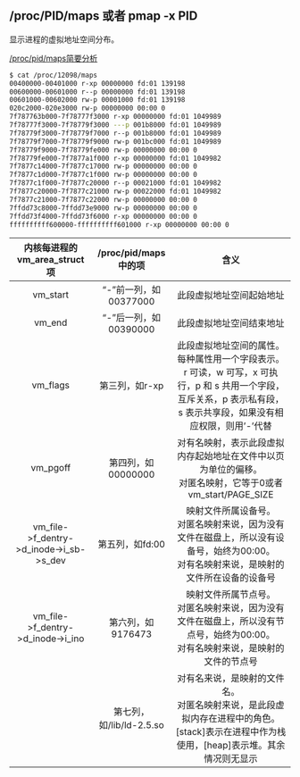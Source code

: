## /proc/PID/maps 或者 pmap -x PID

显示进程的虚拟地址空间分布。


[/proc/pid/maps简要分析](https://www.cnblogs.com/arnoldlu/p/10272466.html)

```bash
$ cat /proc/12098/maps
00400000-00401000 r-xp 00000000 fd:01 139198                             /root/elf_write/ftrace/main
00600000-00601000 r--p 00000000 fd:01 139198                             /root/elf_write/ftrace/main
00601000-00602000 rw-p 00001000 fd:01 139198                             /root/elf_write/ftrace/main
020c2000-020e3000 rw-p 00000000 00:00 0                                  [heap]
7f787763b000-7f78777f3000 r-xp 00000000 fd:01 1049989                    /usr/lib64/libc-2.17.so
7f78777f3000-7f78779f3000 ---p 001b8000 fd:01 1049989                    /usr/lib64/libc-2.17.so
7f78779f3000-7f78779f7000 r--p 001b8000 fd:01 1049989                    /usr/lib64/libc-2.17.so
7f78779f7000-7f78779f9000 rw-p 001bc000 fd:01 1049989                    /usr/lib64/libc-2.17.so
7f78779f9000-7f78779fe000 rw-p 00000000 00:00 0 
7f78779fe000-7f7877a1f000 r-xp 00000000 fd:01 1049982                    /usr/lib64/ld-2.17.so
7f7877c14000-7f7877c17000 rw-p 00000000 00:00 0 
7f7877c1d000-7f7877c1f000 rw-p 00000000 00:00 0 
7f7877c1f000-7f7877c20000 r--p 00021000 fd:01 1049982                    /usr/lib64/ld-2.17.so
7f7877c20000-7f7877c21000 rw-p 00022000 fd:01 1049982                    /usr/lib64/ld-2.17.so
7f7877c21000-7f7877c22000 rw-p 00000000 00:00 0 
7ffdd73c8000-7ffdd73e9000 rw-p 00000000 00:00 0                          [stack]
7ffdd73f4000-7ffdd73f6000 r-xp 00000000 00:00 0                          [vdso]
ffffffffff600000-ffffffffff601000 r-xp 00000000 00:00 0                  [vsyscall]
```

| 内核每进程的vm_area_struct项      | /proc/pid/maps中的项 | 含义     |
| :----:        |    :----:   |          :----: |
|vm_start|	“-”前一列，如00377000|	此段虚拟地址空间起始地址|
|vm_end|	“-”后一列，如00390000|	此段虚拟地址空间结束地址|
|vm_flags|	第三列，如r-xp|	此段虚拟地址空间的属性。每种属性用一个字段表示。 <br>r 可读，w 可写，x 可执行，p 和 s 共用一个字段，互斥关系，p 表示私有段，s 表示共享段，如果没有相应权限，则用’-’代替
|vm_pgoff|	第四列，如00000000|	对有名映射，表示此段虚拟内存起始地址在文件中以页为单位的偏移。<br>对匿名映射，它等于0或者vm_start/PAGE_SIZE
|vm_file->f_dentry->d_inode->i_sb->s_dev|	第五列，如fd:00|	映射文件所属设备号。<br>对匿名映射来说，因为没有文件在磁盘上，所以没有设备号，始终为00:00。<br>对有名映射来说，是映射的文件所在设备的设备号
|vm_file->f_dentry->d_inode->i_ino|	第六列，如9176473|	映射文件所属节点号。<br>对匿名映射来说，因为没有文件在磁盘上，所以没有节点号，始终为00:00。<br>对有名映射来说，是映射的文件的节点号
| 	|第七列，如/lib/ld-2.5.so|	对有名来说，是映射的文件名。<br>对匿名映射来说，是此段虚拟内存在进程中的角色。[stack]表示在进程中作为栈使用，[heap]表示堆。其余情况则无显示